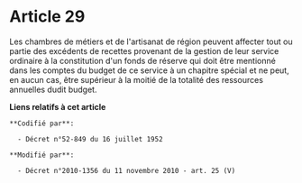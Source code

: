 # Article 29

Les       chambres de métiers et de l'artisanat de région peuvent affecter tout ou partie des excédents de recettes provenant
de la gestion de leur service ordinaire à la constitution d'un fonds de réserve qui doit être mentionné dans les comptes du
budget de ce service à un chapitre spécial et ne peut, en aucun cas, être supérieur à la moitié de la totalité des ressources
annuelles dudit budget.

**Liens relatifs à cet article**

	**Codifié par**:

	  - Décret n°52-849 du 16 juillet 1952

	**Modifié par**:

	  - Décret n°2010-1356 du 11 novembre 2010 - art. 25 (V)
